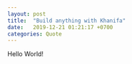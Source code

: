 ```yaml
---
layout: post
title:  "Build anything with Khanifa"
date:   2019-12-21 01:21:17 +0700
categories: Quote
---
```

Hello World!